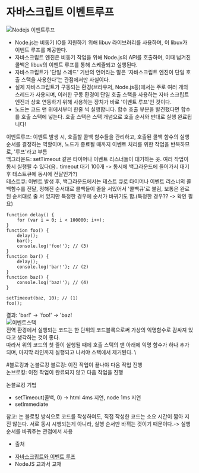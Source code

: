 # 자바스크립트 이벤트루프
![Nodejs 이벤트루프](https://image.toast.com/aaaadh/real/2018/techblog/Bt5ywJrIEAAKJQt.jpg)
- Node.js는 비동기 IO를 지원하기 위해 libuv 라이브러리를 사용하며, 이 libuv가 이벤트 루프를 제공한다. 
- 자바스크립트 엔진은 비동기 작업을 위해 Node.js의 API를 호출하며, 이때 넘겨진 콜백은 libuv의 이벤트 루프를 통해 스케쥴되고 실행된다.
- 자바스크립트가 '단일 스레드' 기반의 언어라는 말은 '자바스크립트 엔진이 단일 호출 스택을 사용한다'는 관점에서만 사실이다.
- 실제 자바스크립트가 구동되는 환경(브라우저, Node.js등)에서는 주로 여러 개의 스레드가 사용되며, 이러한 구동 환경이 단일 호출 스택을 사용하는 자바 스크립트 엔진과 상호 연동하기 위해 사용하는 장치가 바로 '이벤트 루프'인 것이다.
- 노드는 코드 맨 위에서부터 한줄 씩 실행합니다. 함수 호출 부분을 발견했다면 함수를 호출 스택에 넣는다. 호출 스택은 스택 개념으로 호출 순서와 반대로 실행 완료됩니다!

이벤트루프: 이벤트 발생 시, 호출할 콜백 함수들을 관리하고, 호출된 콜백 함수의 실행 순서를 결정하는 역할이며, 노드가 종료될 때까지 이벤트 처리를 위한 작업을 반복하므로, '루프'라고 부름 \
백그라운드: setTimeout 같은 타이머나 이벤트 리스너들이 대기하는 곳. 여러 작업이 동시 실행될 수 있다(음.. timeout 대기 100개 -> 동시에 백그라운드에 들어가서 대기 후 테스트큐에 동시에 전달인가?)\
테스트큐: 이벤트 발생 후, 백그라운드에서는 테스트 큐로 타이머나 이벤트 리스너의 콜백함수를 전달, 정해진 순서대로 콜백들이 줄을 서있어서 '콜백큐'로 불림, 보통은 완료된 순서대로 줄 서 있지만 특정한 경우에 순서가 바뀌기도 함.(특정한 경우?? -> 확인 필요)
        
```
function delay() {
    for (var i = 0; i < 100000; i++);
}
function foo() {
    delay();
    bar();
    console.log('foo!'); // (3)
}
function bar() {
    delay();
    console.log('bar!'); // (2)
}
function baz() {
    console.log('baz!'); // (4)
}

setTimeout(baz, 10); // (1)
foo();
```
결과: 'bar!' -> 'foo!' -> 'baz!\
![이벤트스택](https://image.toast.com/aaaadh/real/2018/techblog/46cb891a36d611e68728231d5bce2f36.png)\
전역 환경에서 실행되는 코드는 한 단위의 코드블록으로써 가상의 익명함수로 감싸져 있다고 생각하는 것이 좋다. \
따라서 위의 코드의 첫 줄이 실행될 때에 호출 스택의 맨 아래에 익명 함수가 하나 추가되며, 마지막 라인까지 실행되고 나서야 스택에서 제거된다. \

#블로킹과 논블로킹
블로킹: 이전 작업이 끝나야 다음 작업 진행 \
논브로킹: 이전 작업이 완료되지 않고 다음 작업을 진행

논블로킹 기법
- setTimeout(콜백, 0) -> html 4ms 지연, node 1ms 지연
- setImmediate

참고: 논 블로킹 방식으로 코드를 작성하여도, 직접 작성한 코드는 소요 시간이 짧아 지진 않는다. 서로 동시 시행되는게 아니라, 실행 순서만 바뀌는 것이기 때문이다.-> 실행 순서를 바꿔주는 관점에서 사용


* 출처
- [자바스크립트와 이벤트 루프](https://meetup.toast.com/posts/89)
- NodeJS 교과서 교재
